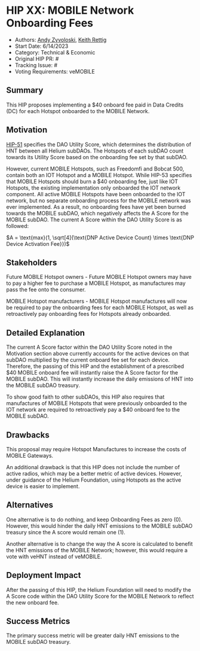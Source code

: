 # HIP XX: MOBILE Network Onboarding Fees 
- Authors: [Andy Zyvoloski](https://github.com/heatedlime), [Keith Rettig](https://github.com/keithrettig)
- Start Date: 6/14/2023
- Category: Technical & Economic
- Original HIP PR: #
- Tracking Issue: #
- Voting Requirements: veMOBILE

## Summary
This HIP proposes implementing a $40 onboard fee paid in Data Credits (DC) for each Hotspot onboarded to the MOBILE Network.

## Motivation
[HIP-51](https://github.com/helium/HIP/blob/main/0051-helium-dao.md#omni-protocol-poc-incentive-model) specifies the DAO Utility Score, which determines the distribution of HNT between all Helium subDAOs. The Hotspots of each subDAO count towards its Utility Score based on the onboarding fee set by that subDAO.

However, current MOBILE Hotspots, such as Freedomfi and Bobcat 500, contain both an IOT Hotspot and a MOBILE Hotspot. While HIP-53 specifies that MOBILE Hotspots should burn a $40 onboarding fee, just like IOT Hotspots, the existing implementation only onboarded the IOT network component. All active MOBILE Hotspots have been onboarded to the IOT network, but no separate onboarding process for the MOBILE network was ever implemented. As a result, no onboarding fees have yet been burned towards the MOBILE subDAO, which negatively affects the A Score for the MOBILE subDAO. The current A Score within the DAO Utility Score is as followed:

$A = \text{max}(1, \sqrt[4]{\text{DNP Active Device Count} \times \text{DNP Device Activation Fee}})$


## Stakeholders
Future MOBILE Hotspot owners - Future MOBILE Hotspot owners may have to pay a higher fee to purchase a MOBILE Hotspot, as manufactures may pass the fee onto the consumer.

MOBILE Hotspot manufacturers - MOBILE Hotspot manufactures will now be required to pay the onboarding fees for each MOBILE Hotspot, as well as retroactively pay onboarding fees for Hotspots already onboarded.

## Detailed Explanation
The current A Score factor within the DAO Utility Score noted in the Motivation section above currently accounts for the active devices on that subDAO multiplied by the current onboard fee set for each device. Therefore, the passing of this HIP and the establishment of a prescribed $40 MOBILE onboard fee will instantly raise the A Score factor for the MOBILE subDAO. This will instantly increase the daily emissions of HNT into the MOBILE subDAO treasury. 

To show good faith to other subDAOs, this HIP also requires that manufactures of MOBILE Hotspots that were previously onboarded to the IOT network are required to retroactively pay a $40 onboard fee to the MOBILE subDAO.

## Drawbacks
This proposal may require Hotspot Manufactures to increase the costs of MOBILE Gateways. 

An additional drawback is that this HIP does not include the number of active radios, which may be a better metric of active devices. However, under guidance of the Helium Foundation, using Hotspots as the active device is easier to implement. 

## Alternatives
One alternative is to do nothing, and keep Onboarding Fees as zero (0). However, this would hinder the daily HNT emissions to the MOBILE subDAO treasury since the A score would remain one (1). 

Another alternative is to change the way the A score is calculated to benefit the HNT emissions of the MOBILE Network; however, this would require a vote with veHNT instead of veMOBILE. 

## Deployment Impact
After the passing of this HIP, the Helium Foundation will need to modify the A Score code within the DAO Utility Score for the MOBILE Network to reflect the new onboard fee. 

## Success Metrics
The primary success metric will be greater daily HNT emissions to the MOBILE subDAO treasury.
